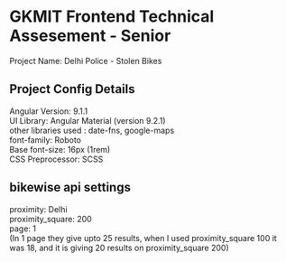 # GKMIT Frontend Technical Assesement - Senior
Project Name: Delhi Police - Stolen Bikes
## Project Config Details
Angular Version: 9.1.1  
UI Library: Angular Material (version 9.2.1)  
other libraries used : date-fns, google-maps  
font-family: Roboto  
Base font-size: 16px (1rem)  
CSS Preprocessor: SCSS  

## bikewise api settings
proximity: Delhi  
proximity_square: 200  
page: 1  
(In 1 page they give upto 25 results, when I used proximity_square 100 it was 18, and it is giving 20 results on proximity_square 200)  
  
 